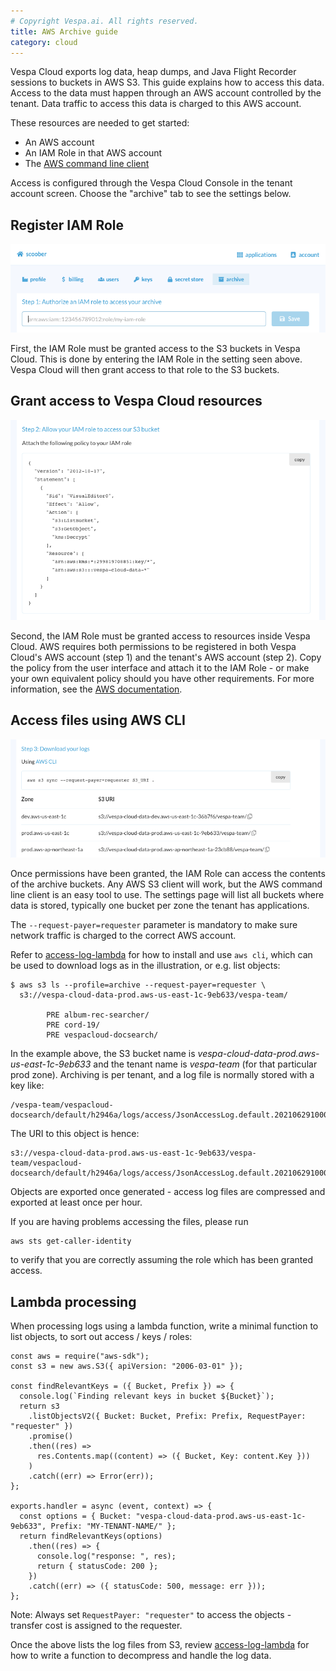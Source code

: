 ```yaml
---
# Copyright Vespa.ai. All rights reserved.
title: AWS Archive guide
category: cloud
---
```


Vespa Cloud exports log data, heap dumps, and Java Flight Recorder sessions to buckets in AWS S3.
This guide explains how to access this data.  Access to the data must happen through an AWS account
controlled by the tenant.  Data traffic to access this data is charged to this AWS account.

These resources are needed to get started:
* An AWS account
* An IAM Role in that AWS account
* The [AWS command line client](https://aws.amazon.com/cli/)

Access is configured through the Vespa Cloud Console in the tenant account screen.  Choose
the "archive" tab to see the settings below.

## Register IAM Role
![Authorize IAM Role](/assets/img/archive-1-aws.png)

First, the IAM Role must be granted access to the S3 buckets in Vespa Cloud.  This is done by
entering the IAM Role in the setting seen above.  Vespa Cloud will then grant access to that
role to the S3 buckets.

## Grant access to Vespa Cloud resources
![Allow access to IAM Role](/assets/img/archive-2-aws.png)

Second, the IAM Role must be granted access to resources inside Vespa Cloud.  AWS requires
both permissions to be registered in both Vespa Cloud's AWS account (step 1) and the
tenant's AWS account (step 2).  Copy the policy from the user interface and attach it to
the IAM Role - or make your own equivalent policy should you have other requirements.
For more information, see the [AWS documentation](https://docs.aws.amazon.com/IAM/latest/UserGuide/access_policies_manage-attach-detach.html).

## Access files using AWS CLI
![Download files](/assets/img/archive-3-aws.png)

Once permissions have been granted, the IAM Role can access the contents of the archive
buckets.  Any AWS S3 client will work, but the AWS command line client is an easy tool
to use.  The settings page will list all buckets where data is stored, typically one
bucket per zone the tenant has applications.

The `--request-payer=requester` parameter is mandatory to make sure network traffic
is charged to the correct AWS account.

Refer to [access-log-lambda](https://github.com/vespa-cloud/vespa-documentation-search/blob/main/access-log-lambda/README.md)
for how to install and use `aws cli`, which can be used to download logs as in the illustration,
or e.g. list objects:

```
$ aws s3 ls --profile=archive --request-payer=requester \
  s3://vespa-cloud-data-prod.aws-us-east-1c-9eb633/vespa-team/

        PRE album-rec-searcher/
        PRE cord-19/
        PRE vespacloud-docsearch/
```

In the example above, the S3 bucket name is _vespa-cloud-data-prod.aws-us-east-1c-9eb633_
and the tenant name is _vespa-team_ (for that particular prod zone).
Archiving is per tenant, and a log file is normally stored with a key like:

    /vespa-team/vespacloud-docsearch/default/h2946a/logs/access/JsonAccessLog.default.20210629100001.zst

The URI to this object is hence:

    s3://vespa-cloud-data-prod.aws-us-east-1c-9eb633/vespa-team/vespacloud-docsearch/default/h2946a/logs/access/JsonAccessLog.default.20210629100001.zst

Objects are exported once generated - access log files are compressed and exported at least once per hour.

If you are having problems accessing the files, please run

    aws sts get-caller-identity

to verify that you are correctly assuming the role which has been granted access.

## Lambda processing

When processing logs using a lambda function,
write a minimal function to list objects,
to sort out access / keys / roles:

```
const aws = require("aws-sdk");
const s3 = new aws.S3({ apiVersion: "2006-03-01" });

const findRelevantKeys = ({ Bucket, Prefix }) => {
  console.log(`Finding relevant keys in bucket ${Bucket}`);
  return s3
    .listObjectsV2({ Bucket: Bucket, Prefix: Prefix, RequestPayer: "requester" })
    .promise()
    .then((res) =>
      res.Contents.map((content) => ({ Bucket, Key: content.Key }))
    )
    .catch((err) => Error(err));
};

exports.handler = async (event, context) => {
  const options = { Bucket: "vespa-cloud-data-prod.aws-us-east-1c-9eb633", Prefix: "MY-TENANT-NAME/" };
  return findRelevantKeys(options)
    .then((res) => {
      console.log("response: ", res);
      return { statusCode: 200 };
    })
    .catch((err) => ({ statusCode: 500, message: err }));
};
```

Note: Always set `RequestPayer: "requester"` to access the objects -
transfer cost is assigned to the requester.

Once the above lists the log files from S3,
review [access-log-lambda](https://github.com/vespa-cloud/vespa-documentation-search/blob/main/access-log-lambda/README.md)
for how to write a function to decompress and handle the log data.
